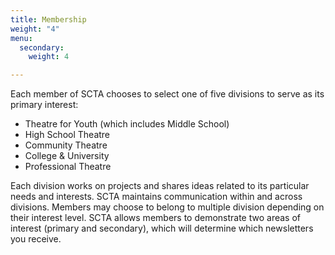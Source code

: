 ```yaml
---
title: Membership
weight: "4"
menu:
  secondary:
    weight: 4

---
```

Each member of SCTA chooses to select one of five divisions to serve as its primary interest:

- Theatre for Youth (which includes Middle School)
- High School Theatre
- Community Theatre
- College & University
- Professional Theatre

Each division works on projects and shares ideas related to its particular needs and interests. SCTA maintains communication within and across divisions. Members may choose to belong to multiple division depending on their interest level. SCTA allows members to demonstrate two areas of interest (primary and secondary), which will determine which newsletters you receive.